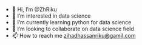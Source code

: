 - 👋 Hi, I’m @ZhRiku
- 👀 I’m interested in data science
- 🌱 I’m currently learning python for data science
- 💞️ I’m looking to collaborate on data science field
- 📫 How to reach me zihadhassanriku@gamil.com

<!---
ZhRiku/ZhRiku is a ✨ special ✨ repository because its `README.md` (this file) appears on your GitHub profile.
You can click the Preview link to take a look at your changes.
--->
